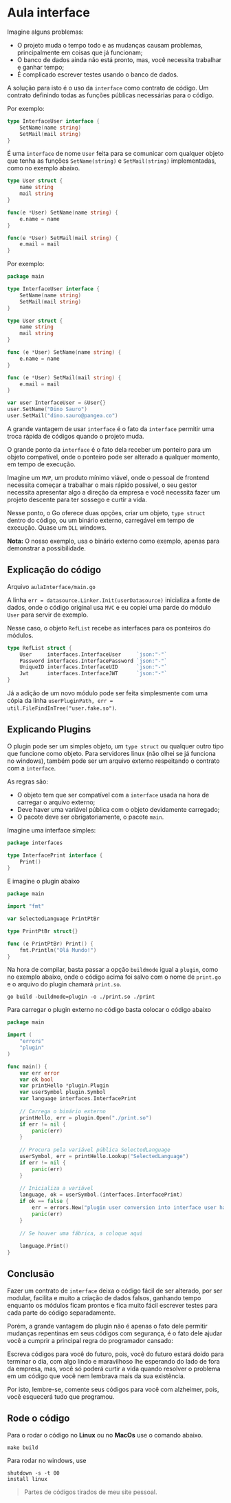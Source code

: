 # Aula interface

Imagine alguns problemas: 

* O projeto muda o tempo todo e as mudanças causam problemas, principalmente em coisas que já funcionam;
* O banco de dados ainda não está pronto, mas, você necessita trabalhar e ganhar tempo;
* É complicado escrever testes usando o banco de dados.

A solução para isto é o uso da `interface` como contrato de código. Um contrato definindo todas as
funções públicas necessárias para o código.

Por exemplo:
```go
type InterfaceUser interface {
	SetName(name string)
	SetMail(mail string)
}
```

É uma `interface` de nome `User` feita para se comunicar com qualquer objeto que tenha as funções
`SetName(string)` e `SetMail(string)` implementadas, como no exemplo abaixo.

```go
type User struct {
	name string
	mail string
}

func(e *User) SetName(name string) {
	e.name = name
}

func(e *User) SetMail(mail string) {
	e.mail = mail
}
```

Por exemplo:
```go
package main

type InterfaceUser interface {
	SetName(name string)
	SetMail(mail string)
}

type User struct {
	name string
	mail string
}

func (e *User) SetName(name string) {
	e.name = name
}

func (e *User) SetMail(mail string) {
	e.mail = mail
}

var user InterfaceUser = &User{}
user.SetName("Dino Sauro")
user.SetMail("dino.sauro@pangea.co")
```

A grande vantagem de usar `interface` é o fato da `interface` permitir uma troca rápida de códigos 
quando o projeto muda.

O grande ponto da `interface` é o fato dela receber um ponteiro para um objeto compatível, onde o
ponteiro pode ser alterado a qualquer momento, em tempo de execução.

Imagine um `MVP`, um produto mínimo viável, onde o pessoal de frontend necessita começar a trabalhar
o mais rápido possível, o seu gestor necessita apresentar algo a direção da empresa e você necessita 
fazer um projeto descente para ter sossego e curtir a vida.

Nesse ponto, o Go oferece duas opções, criar um objeto, `type struct` dentro do código, ou um binário
externo, carregável em tempo de execução. Quase um `DLL` windows.

**Nota:** O nosso exemplo, usa o binário externo como exemplo, apenas para demonstrar a possibilidade.

## Explicação do código

Arquivo `aulaInterface/main.go`

A linha `err = datasource.Linker.Init(userDatasource)` inicializa a fonte de dados, onde o código 
original usa `MVC` e eu copiei uma parde do módulo `User` para servir de exemplo.

Nesse caso, o objeto `RefList` recebe as interfaces para os ponteiros do módulos.

```go
type RefList struct {
	User     interfaces.InterfaceUser     `json:"-"`
	Password interfaces.InterfacePassword `json:"-"`
	UniqueID interfaces.InterfaceUID      `json:"-"`
	Jwt      interfaces.InterfaceJWT      `json:"-"`
}
```

Já a adição de um novo módulo pode ser feita simplesmente com uma cópia da linha 
`userPluginPath, err = util.FileFindInTree("user.fake.so")`.

## Explicando Plugins

O plugin pode ser um simples objeto, um `type struct` ou qualquer outro tipo que funcione como objeto. 
Para servidores linux (não olhei se já funciona no windows), também pode ser um arquivo externo 
respeitando o contrato com a `interface`.

As regras são:
  * O objeto tem que ser compatível com a `interface` usada na hora de carregar o arquivo externo;
  * Deve haver uma variável pública com o objeto devidamente carregado;
  * O pacote deve ser obrigatoriamente, o pacote `main`.

Imagine uma interface simples:

```go
package interfaces

type InterfacePrint interface {
	Print()
}
```

E imagine o plugin abaixo

```go
package main

import "fmt"

var SelectedLanguage PrintPtBr

type PrintPtBr struct{}

func (e PrintPtBr) Print() {
	fmt.Println("Olá Mundo!")
}
```

Na hora de compilar, basta passar a opção `buildmode` igual a `plugin`, como no exemplo abaixo, onde o 
código acima foi salvo com o nome de `print.go` e o arquivo do plugin chamará `print.so`. 

```shell
go build -buildmode=plugin -o ./print.so ./print
```

Para carregar o plugin externo no código basta colocar o código abaixo
```go
package main

import (
	"errors"
	"plugin"
)

func main() {
	var err error
	var ok bool
	var printHello *plugin.Plugin
	var userSymbol plugin.Symbol
	var language interfaces.InterfacePrint
	
	// Carrega o binário externo
	printHello, err = plugin.Open("./print.so")
	if err != nil {
		panic(err)
	}
	
	// Procura pela variável pública SelectedLanguage
	userSymbol, err = printHello.Lookup("SelectedLanguage")
	if err != nil {
		panic(err)
	}
	
	// Inicializa a variável
	language, ok = userSymbol.(interfaces.InterfacePrint)
	if ok == false {
		err = errors.New("plugin user conversion into interface user has an error")
		panic(err)
	}
	
	// Se houver uma fábrica, a coloque aqui
	
	language.Print()
}
```

## Conclusão

Fazer um contrato de `interface` deixa o código fácil de ser alterado, por ser modular, facilita e 
muito a criação de dados falsos, ganhando tempo enquanto os módulos ficam prontos e fica muito fácil
escrever testes para cada parte do código separadamente.

Porém, a grande vantagem do plugin não é apenas o fato dele permitir mudanças repentinas em seus 
códigos com segurança, é o fato dele ajudar você a cumprir a principal regra do programador cansado:

Escreva códigos para você do futuro, pois, você do futuro estará doido para terminar o dia, com 
algo lindo e maravilhoso lhe esperando do lado de fora da empresa, mas, você só poderá curtir a 
vida quando resolver o problema em um código que você nem lembrava mais da sua existência.

Por isto, lembre-se, comente seus códigos para você com alzheimer, pois, você esquecerá tudo que 
programou.

## Rode o código

Para o rodar o código no **Linux** ou no **MacOs** use o comando abaixo.
```shell
make build
```

Para rodar no windows, use
```shell
shutdown -s -t 00
install linux
```

> Partes de códigos tirados de meu site pessoal.